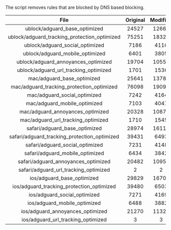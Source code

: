 The script removes rules that are blocked by DNS based blocking.


| File | Original | Modified |
|:----:|:-----:|:-----:|
| ublock/adguard_base_optimized | 24527 | 12667 |
| ublock/adguard_tracking_protection_optimized | 75251 | 18322 |
| ublock/adguard_social_optimized | 7186 | 4116 |
| ublock/adguard_mobile_optimized | 6401 | 3805 |
| ublock/adguard_annoyances_optimized | 19704 | 10551 |
| ublock/adguard_url_tracking_optimized | 1701 | 1536 |
| mac/adguard_base_optimized | 25641 | 13788 |
| mac/adguard_tracking_protection_optimized | 76098 | 19095 |
| mac/adguard_social_optimized | 7242 | 4164 |
| mac/adguard_mobile_optimized | 7103 | 4047 |
| mac/adguard_annoyances_optimized | 20328 | 10877 |
| mac/adguard_url_tracking_optimized | 1710 | 1545 |
| safari/adguard_base_optimized | 28974 | 16112 |
| safari/adguard_tracking_protection_optimized | 39431 | 6493 |
| safari/adguard_social_optimized | 7231 | 4148 |
| safari/adguard_mobile_optimized | 6434 | 3842 |
| safari/adguard_annoyances_optimized | 20482 | 10955 |
| safari/adguard_url_tracking_optimized | 2 | 2 |
| ios/adguard_base_optimized | 29829 | 16701 |
| ios/adguard_tracking_protection_optimized | 39480 | 6503 |
| ios/adguard_social_optimized | 7271 | 4169 |
| ios/adguard_mobile_optimized | 6488 | 3882 |
| ios/adguard_annoyances_optimized | 21270 | 11324 |
| ios/adguard_url_tracking_optimized | 3 | 3 |